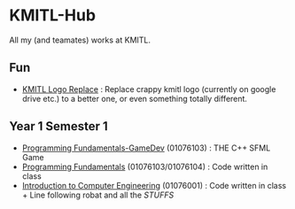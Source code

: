 # KMITL-Hub
All my (and teamates) works at KMITL.

## Fun
- [KMITL Logo Replace](https://github.com/phuwit/KMITL-Logo-Replace) : Replace crappy kmitl logo (currently on google drive etc.) to a better one, or even something totally different.

## Year 1 Semester 1
- [Programming Fundamentals-GameDev](https://github.com/phuwit/KMITL-ProgrammingFundamentals-GameDev) (01076103) : THE C++ SFML Game
- [Programming Fundamentals](https://github.com/phuwit/KMITL-ProgrammingFundamentals) (01076103/01076104) : Code written in class
- [Introduction to Computer Engineering](https://github.com/phuwit/KMITL-IntroCE) (01076001) : Code written in class + Line following robat and all the *STUFFS*
